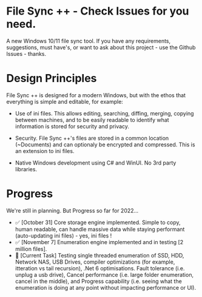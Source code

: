 # File Sync ++ - Check Issues for you need.

A new Windows 10/11 file sync tool. If you have any requirements, suggestions, must have's, or want to ask about this project - use the Github Issues - thanks.

# Design Principles

File Sync ++ is designed for a modern Windows, but with the ethos that everything is simple and editable, for example:

* Use of ini files. This allows editing, searching, diffing, merging, copying between machines, and to be easily readable to identify what information is stored for security and privacy.
  
* Security. File Sync ++'s files are stored in a common location (~Documents) and can optionaly be encrypted and compressed. This is an extension to ini files.
  
* Native Windows development using C# and WinUI. No 3rd party libraries.

# Progress

We're still in planning. But Progress so far for 2022...
* :white_check_mark: [October 31] Core storage engine implemented. Simple to copy, human readable, can handle massive data while staying performant (auto-updating ini files) - yes, ini files !
* :white_check_mark: [November 7] Enumeration engine implemented and in testing [2 million files]. 
* :small_orange_diamond: [Current Task] Testing single threaded enumeration of SSD, HDD, Network NAS, USB Drives, compiler optimizations (for example, itteration vs tail recursion), .Net 6 optimisations. Fault tolerance (i.e. unplug a usb drive), Cancel performance (i.e. large folder enumeration, cancel in the middle), and Progress capability (i.e. seeing what the enumeration is doing at any point without impacting performance or UI).
